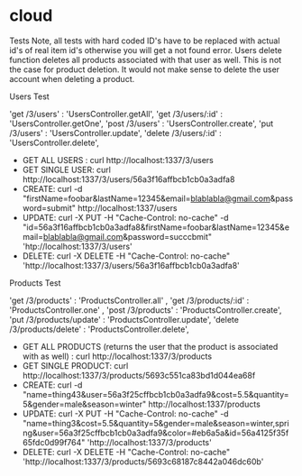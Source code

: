 # cloud

Tests
Note, all tests with hard coded ID's have to be replaced with actual id's of real item id's
otherwise you will get a not found error.
Users delete function deletes all products associated with that user as well. This is not the
case for product deletion. It would not make sense to delete the user account when deleting a product.

Users Test

'get /3/users'                        : 'UsersController.getAll',
'get /3/users/:id'                    : 'UsersController.getOne',
'post /3/users'                       : 'UsersController.create',
'put /3/users'                        : 'UsersController.update',
'delete /3/users/:id'                 : 'UsersController.delete',



 - GET ALL USERS : curl http://localhost:1337/3/users
 - GET SINGLE USER: curl http://localhost:1337/3/users/56a3f16affbcb1cb0a3adfa8
 - CREATE: curl -d "firstName=foobar&lastName=12345&email=blablabla@gmail.com&password=submit" http://localhost:1337/users
 - UPDATE:  curl -X PUT -H "Cache-Control: no-cache"  -d "id=56a3f16affbcb1cb0a3adfa8&firstName=foobar&lastName=12345&email=blablabla@gmail.com&password=succcbmit" 'htp://localhost:1337/3/users'
 - DELETE: curl -X DELETE -H "Cache-Control: no-cache" 'http://localhost:1337/3/users/56a3f16affbcb1cb0a3adfa8'


 Products Test

 'get  /3/products'                    : 'ProductsController.all' ,
 'get  /3/products/:id'                : 'ProductsController.one' ,
 'post /3/products'                    : 'ProductsController.create',
 'put /3/products/update'              : 'ProductsController.update',
 'delete /3/products/delete'           : 'ProductsController.delete',




  - GET ALL PRODUCTS (returns the user that the product is associated with as well) : curl http://localhost:1337/3/products
  - GET SINGLE PRODUCT: curl http://localhost:1337/3/products/5693c551ca83bd1d044ea68f
  - CREATE: curl -d "name=thing43&user=56a3f25cffbcb1cb0a3adfa9&cost=5.5&quantity=5&gender=male&season=winter" http://localhost:1337/products
  - UPDATE:  curl -X PUT -H "Cache-Control: no-cache"  -d "name=thing3&cost=5.5&quantity=5&gender=male&season=winter,spring&user=56a3f25cffbcb1cb0a3adfa9&color=#eb6a5a&id=56a4125f35f65fdc0d99f764" 'http://localhost:1337/3/products'
  - DELETE: curl -X DELETE -H "Cache-Control: no-cache" 'http://localhost:1337/3/products/5693c68187c8442a046dc60b'
